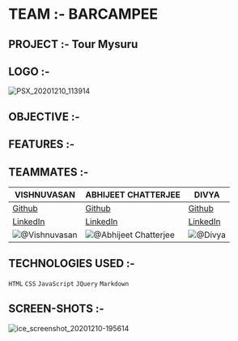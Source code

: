 # TEAM :- BARCAMPEE
## PROJECT :- Tour Mysuru
## LOGO :-

![PSX_20201210_113914](https://user-images.githubusercontent.com/64918181/101764807-83ae1a80-3b06-11eb-844c-55a0f43740c4.jpg)


## OBJECTIVE :-

## FEATURES :-

## TEAMMATES :-

| VISHNUVASAN | ABHIJEET CHATTERJEE | DIVYA |
| --- | --- | ---
| [Github](https://github.com/Cipher-unhsiV "Vishnu profile") | [Github](https://github.com/ABHIJEET007ROCKS8 "Abhijeet profile") | [Github](https://github.com/Divya871?tab=repositories "Divya profile")
| [LinkedIn](https://www.linkedin.com/in/vishnuvasan-srinivasan-0b2012194/ "Vishnu")| [LinkedIn](https://www.linkedin.com/in/abhijeet-chatterjee-445aa2195 "Abhijeet")| [LinkedIn](https://www.linkedin.com/in/dkdivya25 "Divya")
|![@Vishnuvasan](https://avatars.githubusercontent.com/Cipher-unhsiV?s=150&v=1)| ![@Abhijeet Chatterjee](https://avatars.githubusercontent.com/ABHIJEET007ROCKS8?s=150&v=1) | ![@Divya](https://avatars.githubusercontent.com/Divya871?s=150&v=1)





## TECHNOLOGIES USED :-

```HTML```  ```CSS```  ```JavaScript```  ```JQuery```  ```Markdown``` 

## SCREEN-SHOTS :-
![ice_screenshot_20201210-195614](https://user-images.githubusercontent.com/64918181/101784988-3c358780-3b22-11eb-9ce1-0b33de9361b3.png)




